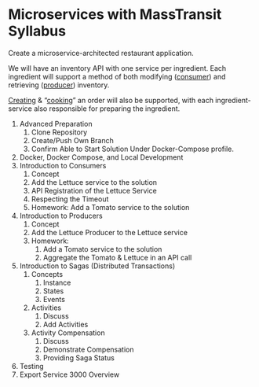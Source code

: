 # Microservices with MassTransit Syllabus

Create a microservice-architected restaurant application.

We will have an inventory API with one service per ingredient.  Each ingredient will support a method of both modifying ([consumer](https://masstransit-project.com/usage/consumers.html)) and retrieving ([producer](https://masstransit-project.com/usage/producers.html)) inventory.

[Creating](https://masstransit-project.com/usage/sagas/) & “[cooking](<https://masstransit-project.com/usage/sagas/>)” an order will also be supported, with each ingredient-service also responsible for preparing the ingredient.

1. Advanced Preparation
    1. Clone Repository
    2. Create/Push Own Branch
    3. Confirm Able to Start Solution Under Docker-Compose profile.
2. Docker, Docker Compose, and Local Development
3. Introduction to Consumers
    1. Concept
    2. Add the Lettuce service to the solution
    3. API Registration of the Lettuce Service
    4. Respecting the Timeout
    5. Homework: Add a Tomato service to the solution
4. Introduction to Producers
    1. Concept
    2. Add the Lettuce Producer to the Lettuce service
    3. Homework:
        1. Add a Tomato service to the solution
        2. Aggregate the Tomato & Lettuce in an API call
5. Introduction to Sagas (Distributed Transactions)
    1. Concepts
        1. Instance
        2. States
        3. Events
    2. Activities
        1. Discuss
        2. Add Activities
    3. Activity Compensation
        1. Discuss
        2. Demonstrate Compensation
        3. Providing Saga Status
6. Testing
7. Export Service 3000 Overview